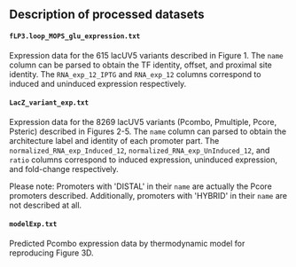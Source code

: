 ## Description of processed datasets

#### `fLP3.loop_MOPS_glu_expression.txt`
Expression data for the 615 lacUV5 variants described in Figure 1. The `name` column can be parsed to obtain the TF identity, offset, and proximal site identity. The `RNA_exp_12_IPTG` and `RNA_exp_12` columns correspond to induced and uninduced expression respectively.

#### `LacZ_variant_exp.txt`
Expression data for the 8269 lacUV5 variants (Pcombo, Pmultiple, Pcore, Psteric) described in Figures 2-5. The `name` column can parsed to obtain the architecture label and identity of each promoter part. The `normalized_RNA_exp_Induced_12`, `normalized_RNA_exp_UnInduced_12`, and `ratio` columns correspond to induced expression, uninduced expression, and fold-change respectively.

Please note: Promoters with 'DISTAL' in their `name` are actually the Pcore promoters described. Additionally, promoters with 'HYBRID' in their `name` are not described at all.

#### `modelExp.txt`
Predicted Pcombo expression data by thermodynamic model for reproducing Figure 3D. 
